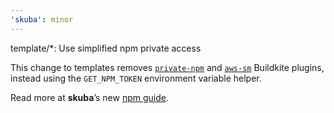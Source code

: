 ```yaml
---
'skuba': minor
---
```


template/\*: Use simplified npm private access

This change to templates removes [`private-npm`](https://github.com/seek-oss/private-npm-buildkite-plugin/) and [`aws-sm`](https://github.com/seek-oss/aws-sm-buildkite-plugin/) Buildkite plugins, instead using the `GET_NPM_TOKEN` environment variable helper.

Read more at **skuba**’s new [npm guide](https://seek-oss.github.io/skuba/docs/deep-dives/npm.html).
